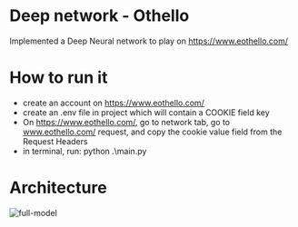 # Deep network - Othello

Implemented a Deep Neural network to play on https://www.eothello.com/

# How to run it

- create an account on https://www.eothello.com/
- create an .env file in project which will contain a COOKIE field key
- On https://www.eothello.com/, go to network tab, go to www.eothello.com/ request, and copy the cookie value field from the Request Headers
- in terminal, run: python .\main.py

# Architecture

![full-model](https://user-images.githubusercontent.com/38291834/176272139-b2665ec6-3716-4a31-9557-051b1208583b.png)

